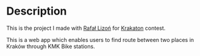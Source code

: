 # Description


This is the project I made with [Rafał Lizoń](https://github.com/Vallher) for [Krakaton](https://hackerspace-krk.pl/1188,krakaton) contest.

This is a web app which enables users to find route between two places in Kraków through KMK Bike stations.
